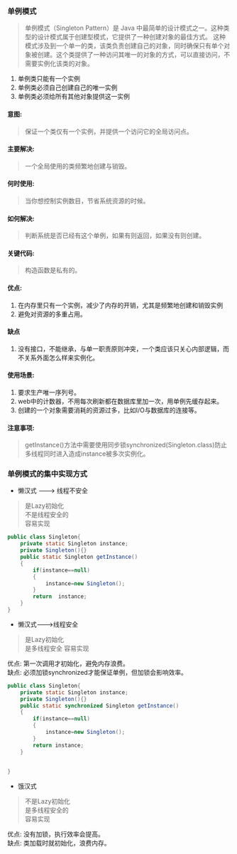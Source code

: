 ### 单例模式
> 单例模式（Singleton Pattern）是 Java 中最简单的设计模式之一。这种类型的设计模式属于创建型模式，它提供了一种创建对象的最佳方式。
> 这种模式涉及到一个单一的类，该类负责创建自己的对象，同时确保只有单个对象被创建。这个类提供了一种访问其唯一的对象的方式，可以直接访问，不需要实例化该类的对象。

1. 单例类只能有一个实例
2. 单例类必须自己创建自己的唯一实例
3. 单例类必须给所有其他对象提供这一实例

#### 意图:

> 保证一个类仅有一个实例，并提供一个访问它的全局访问点。

#### 主要解决:

> 一个全局使用的类频繁地创建与销毁。

#### 何时使用:

> 当你想控制实例数目，节省系统资源的时候。

#### 如何解决:

> 判断系统是否已经有这个单例，如果有则返回，如果没有则创建。

#### 关键代码:

> 构造函数是私有的。

#### 优点:

1. 在内存里只有一个实例，减少了内存的开销，尤其是频繁地创建和销毁实例
2. 避免对资源的多重占用。

#### 缺点

1. 没有接口，不能继承，与单一职责原则冲突，一个类应该只关心内部逻辑，而不关系外面怎么样来实例化。

#### 使用场景:

1. 要求生产唯一序列号。
2. web中的计数器，不用每次刷新都在数据库里加一次，用单例先缓存起来。
3. 创建的一个对象需要消耗的资源过多，比如I/O与数据库的连接等。

#### 注意事项:

> getInstance()方法中需要使用同步锁synchronized(Singleton.class)防止多线程同时进入造成instance被多次实例化。

### 单例模式的集中实现方式

* 懒汉式 ---> 线程不安全

> 是Lazy初始化  
> 不是线程安全的  
> 容易实现

```java
public class Singleton{
    private static Singleton instance;
    private Singleton(){}
    public static Singleton getInstance()
    {
        if(instance==null)
        {
            instance=new Singleton();
        }
        return  instance;
    }
}
```

* 懒汉式--->线程安全

> 是Lazy初始化  
> 是多线程安全
> 容易实现  

优点: 第一次调用才初始化，避免内存浪费。  
缺点: 必须加锁synchronized才能保证单例，但加锁会影响效率。

```java
public class Singleton{
    private static Singleton instance;
    private Singleton(){}
    public static synchronized Singleton getInstance()
    {
        if(instance==null)
        {
            instance=new Singleton();
        }
        return instance;
    }
    
    
}
```

* 饿汉式 
> 不是Lazy初始化  
> 是多线程安全的  
> 容易实现  

优点: 没有加锁，执行效率会提高。  
缺点: 类加载时就初始化，浪费内存。
